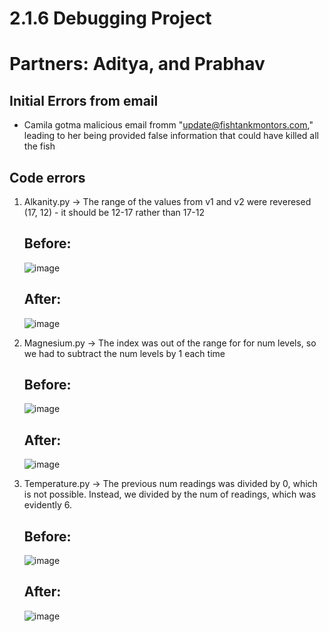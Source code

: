 # 2.1.6 Debugging Project 
# Partners: Aditya, and Prabhav

## Initial Errors from email
- Camila gotma malicious email fromm "update@fishtankmontors.com," leading to her being provided false information that could have killed all the fish

## Code errors
1. Alkanity.py -> The range of the values from v1 and v2 were reveresed (17, 12) - it should be 12-17 rather than 17-12
   ## Before:
   ![image](https://github.com/user-attachments/assets/318bec5b-64bf-4173-8b21-f44200987c4d)
   ## After:
   ![image](https://github.com/user-attachments/assets/1fed41ac-46b3-422b-ab43-6c128c9b68ba)


2. Magnesium.py -> The index was out of the range for for num levels, so we had to subtract the num levels by 1 each time
   ## Before:
   ![image](https://github.com/user-attachments/assets/1cdb986a-88dd-4400-ab74-c42d6b7b672e)
   ## After:
   ![image](https://github.com/user-attachments/assets/8c1fd9bd-4669-4b5f-a826-7f7d6907dd65)


3. Temperature.py -> The previous num readings was divided by 0, which is not possible. Instead, we divided by the num of readings, which was evidently 6.
   ## Before:
   ![image](https://github.com/user-attachments/assets/f0d4a542-a211-41ca-8745-ec177d42107f)
   ## After:
   ![image](https://github.com/user-attachments/assets/93aae658-8af0-4be5-a482-39e0c2c8c1e6)

   

